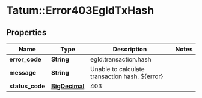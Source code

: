 # Tatum::Error403EgldTxHash

## Properties
Name | Type | Description | Notes
------------ | ------------- | ------------- | -------------
**error_code** | **String** | egld.transaction.hash | 
**message** | **String** | Unable to calculate transaction hash. ${error} | 
**status_code** | [**BigDecimal**](BigDecimal.md) | 403 | 

